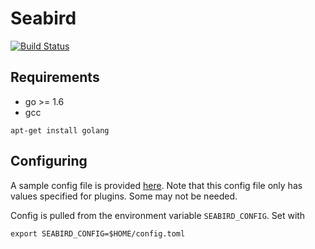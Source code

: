 # Seabird

[![Build Status](https://travis-ci.org/belak/go-seabird.svg?branch=master)](https://travis-ci.org/belak/go-seabird)

## Requirements

* go >= 1.6
* gcc

```
apt-get install golang
```

## Configuring

A sample config file is provided [here](./config.toml). Note that this
config file only has values specified for plugins. Some may not be needed.

Config is pulled from the environment variable `SEABIRD_CONFIG`. Set with

```
export SEABIRD_CONFIG=$HOME/config.toml
```
